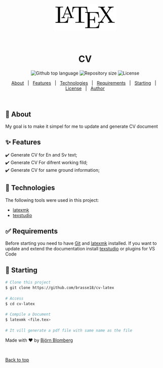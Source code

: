 <div align="center" id="top"> 
  <img src="./LaTeX_logo.png" alt="Cv LateX" width="200" />

  &#xa0;

  <!-- <a href="https://cvlatex.netlify.app">Demo</a> -->
</div>

<h1 align="center">CV</h1>

<p align="center">

  <img alt="Github top language" src="https://img.shields.io/github/languages/top/brasse18/cv-latex?color=56BEB8">

  <img alt="Repository size" src="https://img.shields.io/github/repo-size/brasse18/cv-latex?color=56BEB8">

  <img alt="License" src="https://img.shields.io/github/license/brasse18/cv-latex?color=56BEB8">
</p>

<!-- Status -->

<!-- <h4 align="center"> 
	🚧  Cv LateX 🚀 Under construction...  🚧
</h4> 

<hr> -->

<p align="center">
  <a href="#dart-about">About</a> &#xa0; | &#xa0; 
  <a href="#sparkles-features">Features</a> &#xa0; | &#xa0;
  <a href="#rocket-technologies">Technologies</a> &#xa0; | &#xa0;
  <a href="#white_check_mark-requirements">Requirements</a> &#xa0; | &#xa0;
  <a href="#checkered_flag-starting">Starting</a> &#xa0; | &#xa0;
  <a href="#memo-license">License</a> &#xa0; | &#xa0;
  <a href="https://github.com/brasse18" target="_blank">Author</a>
</p>

<br>

## :dart: About ##

My goal is to make it simpel for me to update and generate CV document

## :sparkles: Features ##

:heavy_check_mark: Generate CV for En and Sv text;\
:heavy_check_mark: Generate CV For difrent working fild;\
:heavy_check_mark: Generate CV for same ground information;

## :rocket: Technologies ##

The following tools were used in this project:

- [latexmk](https://github.com/debian-tex/latexmk)
- [texstudio](https://www.texstudio.org)

## :white_check_mark: Requirements ##

Before starting you need to have [Git](https://git-scm.com) and [latexmk](https://github.com/debian-tex/latexmk) installed.
If you want to update and extend the documentation install [texstudio](https://www.texstudio.org) or plugins for VS Code

## :checkered_flag: Starting ##

```bash
# Clone this project
$ git clone https://github.com/brasse18/cv-latex

# Access
$ cd cv-latex

# Compile a Document
$ latexmk <file.tex>

# It vill generate a pdf file with same name as the file
```


Made with :heart: by <a href="https://github.com/brasse18" target="_blank">Björn Blomberg</a>

&#xa0;

<a href="#top">Back to top</a>
